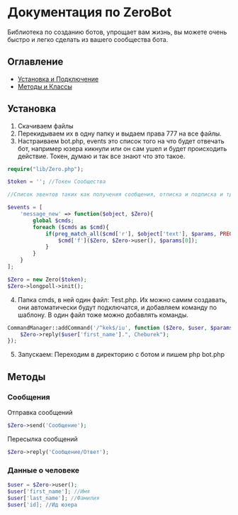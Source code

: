 # Документация по ZeroBot
Библиотека по созданию ботов, упрощает вам жизнь, вы можете очень быстро и легко сделать из вашего сообщества бота.

## Оглавление
* [Установка и Подключение](#Установка)
* [Методы и Классы](#Методы)

## Установка
1) Скачиваем файлы
2) Перекидываем их в одну папку и выдаем права 777 на все файлы.
3) Настраиваем bot.php, events это список того на что будет отвечать бот, например юзера кикнули или он сам ушел и будет происходить действие. Токен, думаю и так все знают что это такое.
```php 
require("lib/Zero.php");

$token = ''; //Токен Сообщества

//Список эвентов таких как получения сообщения, отписка и подписка и тд.

$events = [
    'message_new' => function($object, $Zero){
        global $cmds;
        foreach ($cmds as $cmd){
            if(preg_match_all($cmd['r'], $object['text'], $params, PREG_SET_ORDER)){
                $cmd['f']($Zero, $Zero->user(), $params[0]);
            }
        }
    }
];

$Zero = new Zero($token);
$Zero->longpoll->init();
```
4) Папка cmds, в ней один файл: Test.php. Их можно самим создавать, они автоматически будут подключатся, и добавляем команду по шаблону. В один файл тоже можно добавлять команды.
```php
CommandManager::addCommand('/^kek$/iu', function ($Zero, $user, $params){
    $Zero->reply($user['first_name'].", Cheburek");
});
```
5) Запускаем: Переходим в директорию с ботом и пишем php bot.php

## Методы
### Сообщения
Отправка сообщений
```php 
$Zero->send('Сообщение');
```
Пересылка сообщений
```php
$Zero->reply('Сообщение/Ответ');
```
### Данные о человеке
```php
$user = $Zero->user();
$user['first_name']; //Имя
$user['last_name']; //Фамилия
$user['id]; //Ид юзера
```
